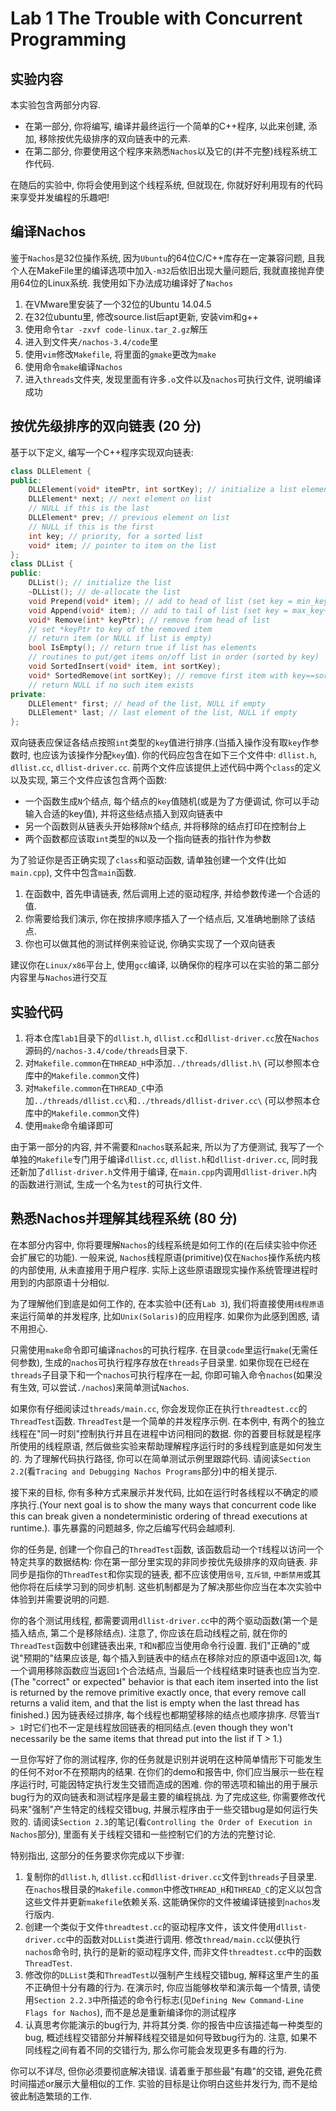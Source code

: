 # Lab 1 The Trouble with Concurrent Programming

## 实验内容

本实验包含两部分内容. 

* 在第一部分, 你将编写, 编译并最终运行一个简单的C++程序, 以此来创建, 添加, 移除按优先级排序的双向链表中的元素. 
* 在第二部分, 你要使用这个程序来熟悉`Nachos`以及它的(并不完整)线程系统工作代码. 

在随后的实验中, 你将会使用到这个线程系统, 但就现在, 你就好好利用现有的代码来享受并发编程的乐趣吧!

## 编译Nachos

鉴于`Nachos`是32位操作系统, 因为`Ubuntu`的64位C/C++库存在一定兼容问题, 且我个人在MakeFile里的编译选项中加入`-m32`后依旧出现大量问题后, 我就直接抛弃使用64位的Linux系统. 我使用如下办法成功编译好了`Nachos`

1. 在VMware里安装了一个32位的Ubuntu 14.04.5
2. 在32位ubuntu里, 修改source.list后apt更新, 安装vim和g++
3. 使用命令`tar -zxvf code-linux.tar_2.gz`解压
4. 进入到文件夹`/nachos-3.4/code`里
5. 使用`vim`修改`Makefile`, 将里面的`gmake`更改为`make`
6. 使用命令`make`编译`Nachos`
7. 进入`threads`文件夹, 发现里面有许多`.o`文件以及`nachos`可执行文件, 说明编译成功

## 按优先级排序的双向链表 (20 分)

基于以下定义, 编写一个C++程序实现双向链表:

``` c++
class DLLElement {
public:
    DLLElement(void* itemPtr, int sortKey); // initialize a list element
    DLLElement* next; // next element on list
    // NULL if this is the last
    DLLElement* prev; // previous element on list
    // NULL if this is the first
    int key; // priority, for a sorted list
    void* item; // pointer to item on the list
};
class DLList {
public:
    DLList(); // initialize the list
    ~DLList(); // de-allocate the list
    void Prepend(void* item); // add to head of list (set key = min_key-1)
    void Append(void* item); // add to tail of list (set key = max_key+1)
    void* Remove(int* keyPtr); // remove from head of list
    // set *keyPtr to key of the removed item
    // return item (or NULL if list is empty)
    bool IsEmpty(); // return true if list has elements
    // routines to put/get items on/off list in order (sorted by key)
    void SortedInsert(void* item, int sortKey);
    void* SortedRemove(int sortKey); // remove first item with key==sortKey
    // return NULL if no such item exists
private:
    DLLElement* first; // head of the list, NULL if empty
    DLLElement* last; // last element of the list, NULL if empty
};
```

双向链表应保证各结点按照`int`类型的`key`值进行排序.(当插入操作没有取`key`作参数时, 也应该为该操作分配`key`值). 你的代码应包含在如下三个文件中: `dllist.h`, `dllist.cc`, `dllist-driver.cc`. 前两个文件应该提供上述代码中两个`class`的定义以及实现, 第三个文件应该包含两个函数: 

* 一个函数生成`N`个结点, 每个结点的`key`值随机(或是为了方便调试, 你可以手动输入合适的key值), 并将这些结点插入到双向链表中 
* 另一个函数则从链表头开始移除`N`个结点, 并将移除的结点打印在控制台上
* 两个函数都应该取`int`类型的`N`以及一个指向链表的指针作为参数

为了验证你是否正确实现了`class`和驱动函数, 请单独创建一个文件(比如`main.cpp`), 文件中包含`main`函数. 

1. 在函数中, 首先申请链表, 然后调用上述的驱动程序, 并给参数传递一个合适的值. 
2. 你需要给我们演示, 你在按排序顺序插入了一个结点后, 又准确地删除了该结点. 
3. 你也可以做其他的测试样例来验证说, 你确实实现了一个双向链表

建议你在`Linux/x86`平台上, 使用`gcc`编译, 以确保你的程序可以在实验的第二部分内容里与`Nachos`进行交互

## 实验代码

1. 将本仓库`lab1`目录下的`dllist.h`, `dllist.cc`和`dllist-driver.cc`放在`Nachos`源码的`/nachos-3.4/code/threads`目录下. 
2. 对`Makefile.common`在`THREAD_H`中添加`../threads/dllist.h\` (可以参照本仓库中的`Makefile.common`文件)
3. 对`Makefile.common`在`THREAD_C`中添加`../threads/dllist.cc\`和`../threads/dllist-driver.cc\` (可以参照本仓库中的`Makefile.common`文件)
4. 使用`make`命令编译即可

由于第一部分的内容, 并不需要和`nachos`联系起来, 所以为了方便测试, 我写了一个单独的`Makefile`专门用于编译`dllist.cc`, `dllist.h`和`dllist-driver.cc`, 同时我还新加了`dllist-driver.h`文件用于编译, 在`main.cpp`内调用`dllist-driver.h`内的函数进行测试, 生成一个名为`test`的可执行文件. 

## 熟悉Nachos并理解其线程系统 (80 分)

在本部分内容中, 你将要理解`Nachos`的线程系统是如何工作的(在后续实验中你还会扩展它的功能). 一般来说, `Nachos`线程原语(primitive)仅在`Nachos`操作系统内核的内部使用, 从未直接用于用户程序. 实际上这些原语跟现实操作系统管理进程时用到的内部原语十分相似. 

为了理解他们到底是如何工作的, 在本实验中(还有`Lab 3`), 我们将直接使用`线程原语`来运行简单的并发程序, 比如`Unix(Solaris)`的应用程序. 如果你为此感到困惑, 请不用担心. 

只需使用`make`命令即可编译`nachos`的可执行程序. 在目录`code`里运行`make`(无需任何参数), 生成的`nachos`可执行程序存放在`threads`子目录里. 如果你现在已经在`threads`子目录下和一个`nachos`可执行程序在一起, 你即可输入命令`nachos`(如果没有生效, 可以尝试`./nachos`)来简单测试`Nachos`. 

如果你有仔细阅读过`threads/main.cc`, 你会发现你正在执行`threadtest.cc`的`ThreadTest`函数. `ThreadTest`是一个简单的并发程序示例. 在本例中, 有两个的独立线程在"同一时刻"控制执行并且在进程中访问相同的数据. 你的首要目标就是程序所使用的线程原语, 然后做些实验来帮助理解程序运行时的多线程到底是如何发生的. 为了理解代码执行路径, 你可以在简单测试示例里跟踪代码. 请阅读`Section 2.2`(看`Tracing and Debugging Nachos Programs`部分)中的相关提示.

接下来的目标, 你有多种方式来展示并发代码, 比如在运行时各线程以不确定的顺序执行.(Your next goal is to show the many ways that concurrent code like this can break given a nondeterministic ordering of thread executions at runtime.). 事先暴露的问题越多, 你之后编写代码会越顺利. 

你的任务是, 创建一个你自己的`ThreadTest`函数, 该函数启动一个`T`线程以访问一个特定共享的数据结构: 你在第一部分里实现的非同步按优先级排序的双向链表. 非同步是指你的`ThreadTest`和你实现的链表, 都不应该使用`信号`, `互斥锁`, `中断禁用`或其他你将在后续学习到的同步机制. 这些机制都是为了解决那些你应当在本次实验中体验到并需要说明的问题. 

你的各个测试用线程, 都需要调用`dllist-driver.cc`中的两个驱动函数(第一个是插入结点, 第二个是移除结点). 注意了, 你应该在启动线程之前, 就在你的`ThreadTest`函数中创建链表出来, `T`和`N`都应当使用命令行设置. 我们"正确的"或说"预期的"结果应该是, 每个插入到链表中的结点在移除对应的原语中返回`1`次, 每一个调用移除函数应当返回`1`个合法结点, 当最后一个线程结束时链表也应当为空.(The "correct" or  expected" behavior is that each item inserted into the list is returned by the remove primitive exactly once, that every remove call returns a valid item, and that the list is empty when the last thread has finished.) 因为链表经过排序, 每个线程也都期望移除的结点也顺序排序. 尽管当`T > 1`时它们也不一定是线程放回链表的相同结点.(even though they won't necessarily be the same items that thread put into the list if T > 1.)

一旦你写好了你的测试程序, 你的任务就是识别并说明在这种简单情形下可能发生的任何不对or不在预期内的结果. 在你们的demo和报告中, 你们应当展示一些在程序运行时, 可能因特定执行发生交错而造成的困难. 你的带选项和输出的用于展示bug行为的双向链表和测试程序是最主要的编程挑战. 为了完成这些, 你需要修改代码来"强制"产生特定的线程交错bug, 并展示程序由于一些交错bug是如何运行失败的. 请阅读`Section 2.3`的笔记(看`Controlling the Order of Execution in Nachos`部分), 里面有关于线程交错和一些控制它们的方法的完整讨论. 

特别指出, 这部分的任务要求你完成以下步骤:

1. 复制你的`dllist.h`, `dllist.cc`和`dllist-driver.cc`文件到`threads`子目录里. 在`nachos`根目录的`Makefile.common`中修改`THREAD_H`和`THREAD_C`的定义以包含这些文件并更新`makefile`依赖关系. 这能确保你的文件被编译链接到`nachos`发行版内.
2. 创建一个类似于文件`threadtest.cc`的驱动程序文件，该文件使用`dllist-driver.cc`中的函数对`DLList`类进行调用. 修改`thread/main.cc`以便执行`nachos`命令时, 执行的是新的驱动程序文件, 而非文件`threadtest.cc`中的函数`ThreadTest`.
3. 修改你的`DLList`类和`ThreadTest`以强制产生线程交错bug, 解释这里产生的虽不正确但十分有趣的行为. 在演示时, 你应当能够枚举和演示每一个情景, 请使用`Section 2.2.3`中所描述的命令行标志(见`Defining New Command-Line Flags for Nachos`), 而不是总是重新编译你的测试程序
4. 认真思考你能演示的bug行为, 并将其分类. 你的报告中应该描述每一种类型的bug, 概述线程交错部分并解释线程交错是如何导致bug行为的. 注意, 如果不同线程之间有着不同的交错行为, 那么你可能会发现更多有趣的行为.

你可以不详尽, 但你必须要彻底解决错误. 请着重于那些最"有趣"的交错, 避免花费时间描述or展示大量相似的工作. 实验的目标是让你明白这些并发行为, 而不是给彼此制造繁琐的工作. 
